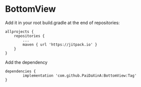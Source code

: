 # BottomView

Add it in your root build.gradle at the end of repositories:

	allprojects {
		repositories {
			...
			maven { url 'https://jitpack.io' }
		}
	}
  
  Add the dependency
  
  	dependencies {
	        implementation 'com.github.PaiDaXinA:BottomView:Tag'
	}
